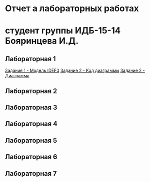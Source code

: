 # Отчет а лабораторных работах
# студент группы ИДБ-15-14 Бояринцева И.Д.

## Лабораторная 1
[Задание 1 - Модель IDEF0](https://github.com/BoyarintsevaI/projectSystem.github.io/blob/master/1.png)
[Задание 2 - Код диаграммы](https://github.com/BoyarintsevaI/projectSystem.github.io/blob/master/Code%20PlantUML)
[Задание 2 - Диаграмма]()

## Лабораторная 2

## Лабораторная 3

## Лабораторная 4

## Лабораторная 5

## Лабораторная 6

## Лабораторная 7

